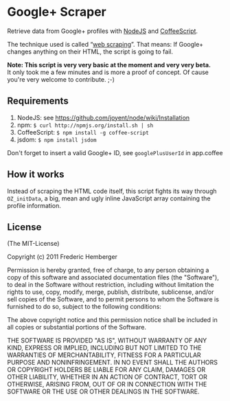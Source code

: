 # Google+ Scraper

Retrieve data from Google+ profiles with [NodeJS](http://nodejs.org/) and [CoffeeScript](http://jashkenas.github.com/coffee-script/).

The technique used is called “[web scraping](http://en.wikipedia.org/wiki/Web_scraping)”.
That means: If Google+ changes anything on their HTML, the script is going to fail.

**Note: This script is very very basic at the moment and very very beta.**  
It only took me a few minutes and is more a proof of concept. Of cause you're very welcome to contribute. ;-)


## Requirements

1. NodeJS: see https://github.com/joyent/node/wiki/Installation
2. npm: `$ curl http://npmjs.org/install.sh | sh`
3. CoffeeScript: `$ npm install -g coffee-script`
4. jsdom: `$ npm install jsdom`

Don't forget to insert a valid Google+ ID, see `googlePlusUserId` in app.coffee


## How it works

Instead of scraping the HTML code itself, this script fights its way through `OZ_initData`, a big, mean and ugly inline JavaScript array containing the profile information.


## License

(The MIT-License)

Copyright (c) 2011 Frederic Hemberger

Permission is hereby granted, free of charge, to any person obtaining a copy
of this software and associated documentation files (the "Software"), to deal
in the Software without restriction, including without limitation the rights
to use, copy, modify, merge, publish, distribute, sublicense, and/or sell
copies of the Software, and to permit persons to whom the Software is
furnished to do so, subject to the following conditions:

The above copyright notice and this permission notice shall be included in
all copies or substantial portions of the Software.

THE SOFTWARE IS PROVIDED "AS IS", WITHOUT WARRANTY OF ANY KIND, EXPRESS OR
IMPLIED, INCLUDING BUT NOT LIMITED TO THE WARRANTIES OF MERCHANTABILITY,
FITNESS FOR A PARTICULAR PURPOSE AND NONINFRINGEMENT. IN NO EVENT SHALL THE
AUTHORS OR COPYRIGHT HOLDERS BE LIABLE FOR ANY CLAIM, DAMAGES OR OTHER
LIABILITY, WHETHER IN AN ACTION OF CONTRACT, TORT OR OTHERWISE, ARISING FROM,
OUT OF OR IN CONNECTION WITH THE SOFTWARE OR THE USE OR OTHER DEALINGS IN
THE SOFTWARE.